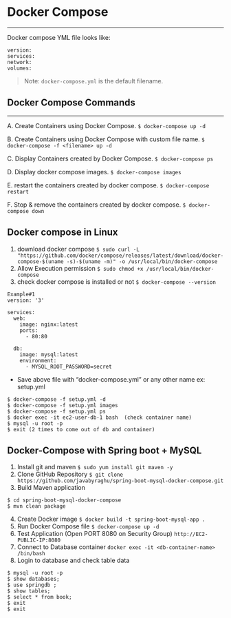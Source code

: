 # Docker Compose
---

Docker compose YML file looks like:
```
version:
services:
network:
volumes:
```
> Note: `docker-compose.yml` is the default filename.


## Docker Compose Commands
---

A.  Create Containers using Docker Compose.
`$ docker-compose up -d`

B. Create Containers using Docker Compose with custom file name.
`$ docker-compose -f <filename> up -d`

C. Display Containers created by Docker Compose.
`$ docker-compose ps`

D. Display docker compose images.
`$ docker-compose images`

E. restart the containers created by docker compose.
`$ docker-compose restart`

F. Stop & remove the containers created by docker compose.
`$ docker-compose down`


## Docker compose in Linux

1. download docker compose
`$ sudo curl -L "https://github.com/docker/compose/releases/latest/download/docker-compose-$(uname -s)-$(uname -m)" -o /usr/local/bin/docker-compose`
2. Allow Execution permission 
`$ sudo chmod +x /usr/local/bin/docker-compose`
3. check docker compose is installed or not
`$ docker-compose --version`

```
Example#1
version: '3'

services:
  web:
    image: nginx:latest
    ports:
      - 80:80

  db:
    image: mysql:latest
    environment:
      - MYSQL_ROOT_PASSWORD=secret
```

- Save above file with “docker-compose.yml” or any other name ex: setup.yml
```
$ docker-compose -f setup.yml -d
$ docker-compose -f setup.yml images
$ docker-compose -f setup.yml ps
$ docker exec -it ec2-user-db-1 bash  (check container name)
$ mysql -u root -p
$ exit (2 times to come out of db and container)
```


## Docker-Compose with Spring boot + MySQL
1. Install git and maven
`$ sudo yum install git maven -y`
2. Clone GitHub Repository
`$ git clone https://github.com/javabyraghu/spring-boot-mysql-docker-compose.git`
3. Build Maven application 
```
$ cd spring-boot-mysql-docker-compose
$ mvn clean package
```
4. Create Docker image
`$ docker build -t spring-boot-mysql-app .`
5. Run Docker Compose file
`$ docker-compose up -d`
6. Test Application (Open PORT 8080 on Security Group)
`http://EC2-PUBLIC-IP:8080`
7. Connect to Database container
`docker exec -it <db-container-name> /bin/bash`
8. Login to database and check table data
```
$ mysql -u root -p
$ show databases;
$ use springdb ;
$ show tables;
$ select * from book;
$ exit
$ exit 
```

